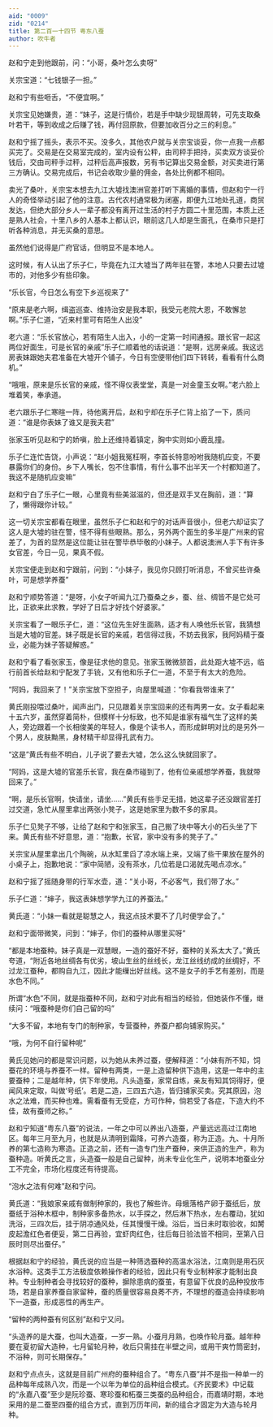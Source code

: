 ```yaml
---
aid: "0009"
zid: "0214"
title: 第二百一十四节 粤东八蚕
author: 吹牛者
---
```


赵和宁走到他跟前，问：“小哥，桑叶怎么卖呀”

关宗宝道：“七钱银子一担。”

赵和宁有些咂舌，“不便宜啊。”

关宗宝见她嫌贵，道：“妹子，这是行情价，若是手中缺少现银周转，可先支取桑叶若干，等到收成之后赚了钱，再付回原款，但要加收百分之三的利息。”

赵和宁摇了摇头，表示不买。没多久，其他农户就与关宗宝谈妥，你一点我一点都买完了。交易是在交易室完成的，室内设有公秤，由司秤手把持，买卖双方谈妥价钱后，交由司秤手过秤，过秤后高声报数，另有书记算出交易金额，对买卖进行第三方确认。交易完成后，书记会收取少量的佣金，各处比例都不相同。

卖光了桑叶，关宗宝本想去九江大墟找澳洲官差打听下离婚的事情，但赵和宁一行人的奇怪举动引起了他的注意。古代农村通常极为闭塞，即便九江地处孔道，商贸发达，但绝大部分乡人一辈子都没有离开过生活的村子方圆二十里范围，本质上还是熟人社会，十里八乡的人基本上都认识，眼前这几人却是生面孔，在桑市只是打听各种消息，并无买桑的意思。

虽然他们说得是广府官话，但明显不是本地人。

这时候，有人认出了乐子仁，毕竟在九江大墟当了两年驻在警，本地人只要去过墟市的，对他多少有些印象。

“乐长官，今日怎么有空下乡巡视来了”

“原来是老六啊，缉盗巡查、维持治安是我本职，我受元老院大恩，不敢懈怠啊。”乐子仁道，“近来村里可有陌生人出没”

老六道：“乐长官放心，若有陌生人出入，小的一定第一时间通报。跟长官一起这两位好面生，可是长官的亲戚”乐子仁顺着他的话说道：“是啊，远房亲戚。我这远房表妹跟她夫君准备在大墟开个铺子，今日有空便带他们四下转转，看看有什么商机。”

“哦哦，原来是乐长官的亲戚，怪不得仪表堂堂，真是一对金童玉女啊。”老六脸上堆着笑，奉承道。

老六跟乐子仁寒暄一阵，待他离开后，赵和宁却在乐子仁背上掐了一下，质问道：“谁是你表妹了谁又是我夫君”

张家玉听见赵和宁的娇嗔，脸上还维持着镇定，胸中实则如小鹿乱撞。

乐子仁连忙告饶，小声说：“赵小姐我冤枉啊，李首长特意吩咐我随机应变，不要暴露你们的身份。乡下人嘴长，包不住事情，有什么事不出半天一个村都知道了。我这不是随机应变嘛”

赵和宁白了乐子仁一眼，心里竟有些美滋滋的，但还是双手叉在胸前，道：“算了，懒得跟你计较。”

这一切关宗宝都看在眼里，虽然乐子仁和赵和宁的对话声音很小，但老六却证实了这人是大墟的驻在警，怪不得有些眼熟。那么，另外两个面生的多半是广州来的官差了，为首的显然是这位能让驻在警毕恭毕敬的小妹子。人都说澳洲人手下有许多女官差，今日一见，果真不假。

关宗宝便走到赵和宁跟前，问到：“小妹子，我见你只顾打听消息，不曾买些许桑叶，可是想学养蚕”

赵和宁顺势答道：“是呀，小女子听闻九江乃蚕桑之乡，蚕、丝、绸皆不是它处可比，正欲来此求教，学好了日后才好找个好婆家。”

关宗宝看了一眼乐子仁，道：“这位先生好生面熟，适才有人唤他乐长官，我猜想当是大墟的官差。妹子既是长官的亲戚，若信得过我，不妨去我家，我阿妈精于蚕业，必能为妹子答疑解惑。”

赵和宁看了看张家玉，像是征求他的意见。张家玉微微颔首，此处距大墟不远，临行前首长给赵和宁配发了手铳，又有他和乐子仁一道，不至于有太大的危险。

“阿妈，我回来了！”关宗宝放下空担子，向屋里喊道：“你看我带谁来了”

黄氏刚投喂过桑叶，闻声出门，只见跟着关宗宝回来的还有两男一女。女子看起来十五六岁，虽然穿着简朴，但模样十分标致，也不知是谁家有福气生了这样的美人，旁边跟着一个长相俊美的年轻人，像是个读书人，而形成鲜明对比的是另外一个男人，皮肤黝黑，身材精干却显得孔武有力。

“这是”黄氏有些不明白，儿子说了要去大墟，怎么这么快就回家了。

“阿妈，这是大墟的官差乐长官，我在桑市碰到了，他有位亲戚想学养蚕，我就带回来了。”

“啊，是乐长官啊，快请坐，请坐……”黄氏有些手足无措，她这辈子还没跟官差打过交道，急忙从屋里拿出两张小凳子，这是她家里为数不多的家具。



乐子仁见凳子不够，让给了赵和宁和张家玉，自己搬了块中等大小的石头坐了下来。黄氏有些不好意思，道：“抱歉，长官，家中没有多的凳子了。”

关宗宝从屋里拿出几个陶碗，从水缸里舀了凉水端上来，又端了些干果放在屋外的小桌子上，抱歉地说：“家中简陋，没有茶水，几位若是口渴就先喝点凉水。”

赵和宁摇了摇随身带的行军水壶，道：“关小哥，不必客气，我们带了水。”

乐子仁道：“婶子，我这表妹想学学九江的养蚕法。”

黄氏道：“小妹一看就是聪慧之人，我这点技术要不了几时便学会了。”

赵和宁面带微笑，问到：“婶子，你们的蚕种从哪里买呀”

“都是本地蚕种。妹子真是一双慧眼，一造的蚕好不好，蚕种的关系太大了。”黄氏夸道，“附近各地丝绸各有优劣，坡山生丝的丝线长，龙江丝线纺成的丝绸好，不过龙江蚕种，都购自九江，因此才能缫出好丝线。这不是女子的手艺有差别，而是水色不同。”

所谓“水色”不同，就是指蚕种不同，赵和宁对此有相当的经验，但她装作不懂，继续问：“哦蚕种是你们自己留的吗”

“大多不留，本地有专门的制种家，专营蚕种，养蚕户都向铺家购买。”

“哦，为何不自行留种呢”

黄氏见她问的都是常识问题，以为她从未养过蚕，便解释道：“小妹有所不知，饲蚕花的环境与养蚕不一样。留种有两类，一是上造留种供下造用，这是一年中的主要蚕种；二是越年种，供下年使用。凡头造蚕，家常自练，亲友有知其饲得好，便闻风来定取，叫做‘号纸’。若是二造，三四五六造，皆归铺家买卖。究其原因，泡水之法难，而买种也难。需看蚕有无受症，方可作种，倘若受了各症，下造大约不佳，故有蚕师之称。”

赵和宁知道“粤东八蚕”的说法，一年之中可以养出八造蚕，产量远远高过江南地区。每年三月至九月，也就是从清明到霜降，可养六造蚕，称为正造。九、十月所养的第七造称为寒造。正造之前，还有一造专门生产蚕种，来供正造的生产，称为蚕种造。听黄氏之言，头造蚕一般是自己留种，尚未专业化生产，说明本地蚕业分工不完全，市场化程度还有待提高。

“泡水之法有何难”赵和宁问。

黄氏道：“我娘家亲戚有做制种家的，我也了解些许。母蛾落格产卵于蚕纸后，放蚕纸于浴种木框中，制种家多备热水，以手探之，然后淋下热水，左右覆动，犹如洗浴，三四次后，挂于阴凉通风处，任其慢慢干燥。浴后，当日未时取验收，如膥皮起澹红色者便妥，第二日再验，宜虾肉红色，往后每日验法皆不相同，至第八日辰时则尽出蚕仔。”

根据赵和宁的经验，黄氏说的应当是一种筛选蚕种的高温水浴法，江南则是用石灰水浴种。这类手工方法极度依赖操作者的经验，因此只有专业制种家才能制出良种。专业制种者会寻找较好的蚕种，摒除患病的蚕茧，有意留下优良的品种投放市场，若是自家养蚕自家留种，蚕的质量很容易良莠不齐，不理想的蚕造会持续影响下一造蚕，形成恶性的再生产。

“留种的两种蚕有何区别”赵和宁又问。

“头造养的是大蚕，也叫大造蚕，一岁一熟。小蚕月月熟，也唤作轮月蚕。越年种要在夏初留大造种，七月留轮月种，收后只需挂在半壁之间，或用干爽竹筒密封，不浴种，则可长期保存。”

赵和宁点点头，这就是目前广州府的蚕种组合了。“粤东八蚕”并不是指一种单一的品种每年成熟八次，而是一个以年为单位的品种组合模式。《齐民要术》中记载的“永嘉八蚕”至少是阮珍蚕、寒珍蚕和柘蚕三类蚕的品种组合，而嘉靖时期，本地采用的是二蚕至四蚕的组合方式，直到万历年间，新的组合才固定为大造与轮月种。

